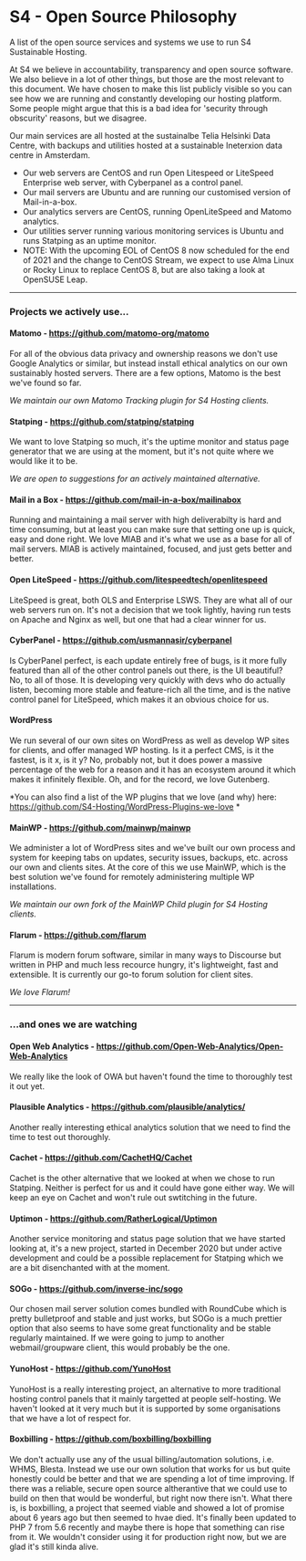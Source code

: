 # S4 - Open Source Philosophy

A list of the open source services and systems we use to run S4 Sustainable Hosting.

At S4 we believe in accountability, transparency and open source software. We also believe in a lot of other things, but those are the most relevant to this document. We have chosen to make this list publicly visible so you can see how we are running and constantly developing our hosting platform. Some people might argue that this is a bad idea for 'security through obscurity' reasons, but we disagree.  

Our main services are all hosted at the sustainalbe Telia Helsinki Data Centre, with backups and utilities hosted at a sustainable Ineterxion data centre in Amsterdam.

* Our web servers are CentOS and run Open Litespeed or LiteSpeed Enterprise web server, with Cyberpanel as a control panel. 
* Our mail servers are Ubuntu and are running our customised version of Mail-in-a-box. 
* Our analytics servers are CentOS, running OpenLiteSpeed and Matomo analytics.
* Our utilities server running various monitoring services is Ubuntu and runs Statping as an uptime monitor.
* NOTE: With the upcoming EOL of CentOS 8 now scheduled for the end of 2021 and the change to CentOS Stream, we expect to use Alma Linux or Rocky Linux to replace CentOS 8, but are also taking a look at OpenSUSE Leap.
---

### Projects we actively use...

#### Matomo - https://github.com/matomo-org/matomo
For all of the obvious data privacy and ownership reasons we don't use Google Analytics or similar, but instead install ethical analytics on our own sustainably hosted servers. There are a few options, Matomo is the best we've found so far. 

*We maintain our own Matomo Tracking plugin for S4 Hosting clients.*

#### Statping - https://github.com/statping/statping
We want to love Statping so much, it's the uptime monitor and status page generator that we are using at the moment, but it's not quite where we would like it to be. 

*We are open to suggestions for an actively maintained alternative.*

#### Mail in a Box - https://github.com/mail-in-a-box/mailinabox
Running and maintaining a mail server with high deliverabilty is hard and time consuming, but at least you can make sure that setting one up is quick, easy and done right. We love MIAB and it's what we use as a base for all of mail servers. MIAB is actively maintained, focused, and just gets better and better.

#### Open LiteSpeed - https://github.com/litespeedtech/openlitespeed
LiteSpeed is great, both OLS and Enterprise LSWS. They are what all of our web servers run on. It's not a decision that we took lightly, having run tests on Apache and Nginx as well, but one that had a clear winner for us.

#### CyberPanel - https://github.com/usmannasir/cyberpanel
Is CyberPanel perfect, is each update entirely free of bugs, is it more fully featured than all of the other control panels out there, is the UI beautiful? No, to all of those. It is developing very quickly with devs who do actually listen, becoming more stable and feature-rich all the time, and is the native control panel for LiteSpeed, which makes it an obvious choice for us. 

#### WordPress
We run several of our own sites on WordPress as well as develop WP sites for clients, and offer managed WP hosting. Is it a perfect CMS, is it the fastest, is it x, is it y? No, probably not, but it does power a massive percentage of the web for a reason and it has an ecosystem around it which makes it infinitely flexible. Oh, and for the record, we love Gutenberg. 

*You can also find a list of the WP plugins that we love (and why) here: https://github.com/S4-Hosting/WordPress-Plugins-we-love *

#### MainWP - https://github.com/mainwp/mainwp
We administer a lot of WordPress sites and we've built our own process and system for keeping tabs on updates, security issues, backups, etc. across our own and clients sites. At the core of this we use MainWP, which is the best solution we've found for remotely administering multiple WP installations. 

*We maintain our own fork of the MainWP Child plugin for S4 Hosting clients.*

#### Flarum - https://github.com/flarum
Flarum is modern forum software, similar in many ways to Discourse but written in PHP and much less recource hungry, it's lightweight, fast and extensible. It is currently our go-to forum solution for client sites. 

*We love Flarum!*

---

### ...and ones we are watching

#### Open Web Analytics - https://github.com/Open-Web-Analytics/Open-Web-Analytics
We really like the look of OWA but haven't found the time to thoroughly test it out yet. 

#### Plausible Analytics - https://github.com/plausible/analytics/
Another really interesting ethical analytics solution that we need to find the time to test out thoroughly. 

#### Cachet - https://github.com/CachetHQ/Cachet
Cachet is the other alternative that we looked at when we chose to run Statping. Neither is perfect for us and it could have gone either way. We will keep an eye on Cachet and won't rule out swtitching in the future. 

#### Uptimon - https://github.com/RatherLogical/Uptimon
Another service monitoring and status page solution that we have started looking at, it's a new project, started in December 2020 but under active development and could be a possible replacement for Statping which we are a bit disenchanted with at the moment. 

#### SOGo - https://github.com/inverse-inc/sogo
Our chosen mail server solution comes bundled with RoundCube which is pretty bulletproof and stable and just works, but SOGo is a much prettier option that also seems to have some great functionality and be stable regularly maintained. If we were going to jump to another webmail/groupware client, this would probably be the one. 

#### YunoHost - https://github.com/YunoHost
YunoHost is a really interesting project, an alternative to more traditional hosting control panels that it mainly targetted at people self-hosting. We haven't looked at it very much but it is supported by some organisations that we have a lot of respect for. 

#### Boxbilling - https://github.com/boxbilling/boxbilling
We don't actually use any of the usual billing/automation solutions, i.e. WHMS, Blesta. Instead we use our own solution that works for us but quite honestly could be better and that we are spending a lot of time improving. If there was a reliable, secure open source altherantive that we could use to build on then that would be wonderful, but right now there isn't. What there is, is boxbilling, a project that seemed viable and showed a lot of promise about 6 years ago but then seemed to hvae died. It's finally been updated to PHP 7 from 5.6 recently and maybe there is hope that something can rise from it. We wouldn't consider using it for production right now, but we are glad it's still kinda alive. 
